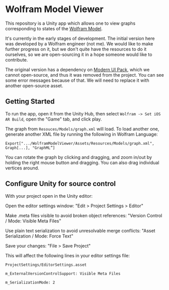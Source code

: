 # Wolfram Model Viewer

This repository is a Unity app which allows one to view graphs corresponding to states of the
[Wolfram Model](https://www.wolframphysics.org).

It's currently in the early stages of development.
The initial version here was developed by a Wolfram engineer (not me).
We would like to make further progress on it, but we don't quite have the resources to do it ourselves, so we are 
open-sourcing it in a hope someone would like to contribute.

The original version has a dependency on
[Modern UI Pack](https://assetstore.unity.com/packages/tools/gui/modern-ui-pack-150824), which we cannot open-source,
and thus it was removed from the project.
You can see some error messages because of that.
We will need to replace it with another open-source asset.

## Getting Started

To run the app, open it from the Unity Hub, then select `Wolfram -> Set iOS AR Build`, open the "Game" tab, and click
play.

The graph from `Resouces/Models/graph.xml` will load.
To load another one, generate another XML file by running the following in Wolfram Language:

```wl
Export[".../WolframModelViewer/Assets/Resources/Models/graph.xml", Graph[...], "GraphML”]
```

You can rotate the graph by clicking and dragging, and zoom in/out by holding the right mouse button and dragging.
You can also drag individual vertices around.

## Configure Unity for source control

With your project open in the Unity editor:

Open the editor settings window: "Edit > Project Settings > Editor"

Make .meta files visible to avoid broken object references: "Version Control / Mode: Visible Meta Files"

Use plain text serialization to avoid unresolvable merge conflicts: "Asset Serialization / Mode: Force Text"

Save your changes: "File > Save Project"

This will affect the following lines in your editor settings file:

```
ProjectSettings/EditorSettings.asset

m_ExternalVersionControlSupport: Visible Meta Files

m_SerializationMode: 2
```
